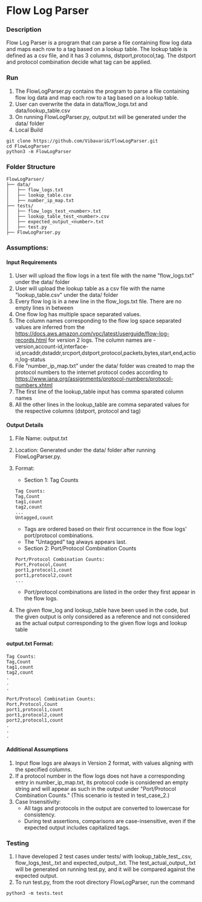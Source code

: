 # Flow Log Parser 
### Description
Flow Log Parser is a program that can parse a file containing flow log data and maps each row to a tag based on a lookup table. The lookup table is defined as a csv file, and it has 3 columns, dstport,protocol,tag. The dstport and protocol combination decide what tag can be applied.   

### Run
1. The FlowLogParser.py contains the program to parse a file containing flow log data and map each row to a tag based on a lookup table.
2. User can overwrite the data in data/flow_logs.txt and data/lookup_table.csv
3. On running FlowLogParser.py, output.txt will be generated under the data/ folder
4. Local Build
```
git clone https://github.com/VibavariG/FlowLogParser.git
cd FlowLogParser
python3 -m FlowLogParser
```

### Folder Structure
```
FlowLogParser/
├── data/
│   ├── flow_logs.txt
│   ├── lookup_table.csv
│   ├── number_ip_map.txt
├── tests/
│   ├── flow_logs_test_<number>.txt
│   ├── lookup_table_test_<number>.csv
│   ├── expected_output_<number>.txt
│   ├── test.py
├── FlowLogParser.py
```
### Assumptions:
#### Input Requirements
1. User will upload the flow logs in a text file with the name "flow_logs.txt" under the data/ folder
2. User will upload the lookup table as a csv file with the name "lookup_table.csv" under the data/ folder
3. Every flow log is in a new line in the flow_logs.txt file. There are no empty lines in between
4. One flow log has multiple space separated values.
5. The column names corresponding to the flow log space separated values are inferred from the https://docs.aws.amazon.com/vpc/latest/userguide/flow-log-records.html for version 2 logs. The column names are - version,account-id,interface-id,srcaddr,dstaddr,srcport,dstport,protocol,packets,bytes,start,end,action,log-status
6. File "number_ip_map.txt" under the data/ folder was created to map the protocol numbers to the internet protocol codes according to https://www.iana.org/assignments/protocol-numbers/protocol-numbers.xhtml
7. The first line of the lookup_table input has comma sparated column names
8. All the other lines in the lookup_table are comma separated values for the respective columns (dstport, protocol and tag)


#### Output Details
1. File Name: output.txt
2. Location: Generated under the data/ folder after running FlowLogParser.py.
3. Format:
    - Section 1: Tag Counts
    ```
    Tag Counts:  
    Tag,Count  
    tag1,count  
    tag2,count  
    ... 
    Untagged,count  
    ```
    - Tags are ordered based on their first occurrence in the flow logs' port/protocol combinations.
    - The "Untagged" tag always appears last.
    - Section 2: Port/Protocol Combination Counts
    ```
    Port/Protocol Combination Counts:  
    Port,Protocol,Count  
    port1,protocol1,count  
    port1,protocol2,count  
    ...  
    ```
    - Port/protocol combinations are listed in the order they first appear in the flow logs.

1. The given flow_log and lookup_table have been used in the code, but the given output is only considered as a reference and not considered as the actual output corresponding to the given flow logs and lookup table


#### output.txt Format:
```
Tag Counts:
Tag,Count
tag1,count
tag2,count
.
.
.

Port/Protocol Combination Counts:
Port,Protocol,Count
port1,protocol1,count
port1,protocol2,count
port2,protocol1,count
.
.
.
```

#### Additional Assumptions
1. Input flow logs are always in Version 2 format, with values aligning with the specified columns.
2. If a protocol number in the flow logs does not have a corresponding entry in number_ip_map.txt, its protocol code is considered an empty string and will appear as such in the output under "Port/Protocol Combination Counts." (This scenario is tested in test_case_2.)
3. Case Insensitivity:
    - All tags and protocols in the output are converted to lowercase for consistency.
    - During test assertions, comparisons are case-insensitive, even if the expected output includes capitalized tags.


### Testing
1. I have developed 2 test cases under tests/ with lookup_table_test_<number>.csv, flow_logs_test_<number>.txt and expected_output_<number>.txt. The test_actual_output_<number>.txt will be generated on running test.py, and it will be compared against the expected output.
2. To run test.py, from the root directory FlowLogParser, run the command
```
python3 -m tests.test
```